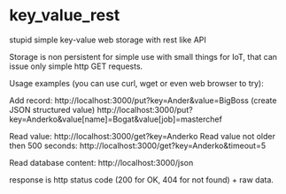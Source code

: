 # key_value_rest
stupid simple key-value web storage with rest like API

Storage is non persistent for simple use with small things for IoT, that can issue only simple http GET requests.

Usage examples (you can use curl, wget or even web browser to try):

Add record:
http://localhost:3000/put?key=Ander&value=BigBoss
(create JSON structured value)
http://localhost:3000/put?key=Anderko&value[name]=Bogat&value[job]=masterchef

Read value:
http://localhost:3000/get?key=Anderko
Read value not older then 500 seconds:
http://localhost:3000/get?key=Anderko&timeout=5

Read database content:
http://localhost:3000/json

response is http status code (200 for OK, 404 for not found) + raw data.


